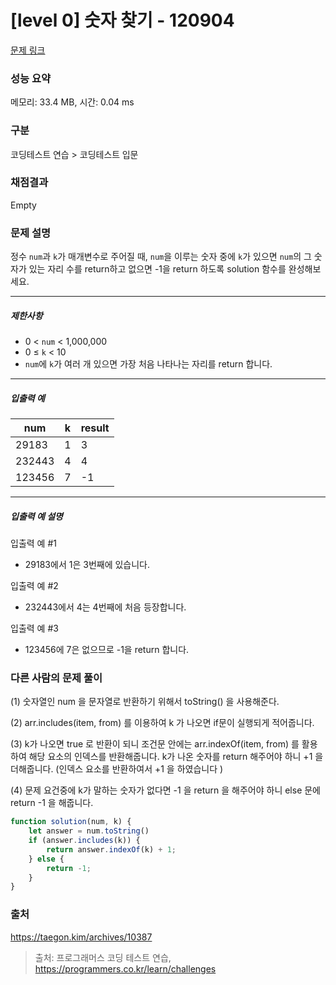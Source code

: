# [level 0] 숫자 찾기 - 120904 

[문제 링크](https://school.programmers.co.kr/learn/courses/30/lessons/120904) 

### 성능 요약

메모리: 33.4 MB, 시간: 0.04 ms

### 구분

코딩테스트 연습 > 코딩테스트 입문

### 채점결과

Empty

### 문제 설명

<p>정수 <code>num</code>과 <code>k</code>가 매개변수로 주어질 때, <code>num</code>을 이루는 숫자 중에 <code>k</code>가 있으면 <code>num</code>의  그 숫자가 있는 자리 수를 return하고 없으면 -1을 return 하도록 solution 함수를 완성해보세요.</p>

<hr>

<h5>제한사항</h5>

<ul>
<li>0 &lt; <code>num</code> &lt; 1,000,000</li>
<li>0 ≤ <code>k</code> &lt; 10</li>
<li><code>num</code>에 <code>k</code>가 여러 개 있으면 가장 처음 나타나는 자리를 return 합니다.</li>
</ul>

<hr>

<h5>입출력 예</h5>
<table class="table">
        <thead><tr>
<th>num</th>
<th>k</th>
<th>result</th>
</tr>
</thead>
        <tbody><tr>
<td>29183</td>
<td>1</td>
<td>3</td>
</tr>
<tr>
<td>232443</td>
<td>4</td>
<td>4</td>
</tr>
<tr>
<td>123456</td>
<td>7</td>
<td>-1</td>
</tr>
</tbody>
      </table>
<hr>

<h5>입출력 예 설명</h5>

<p>입출력 예 #1</p>

<ul>
<li>29183에서 1은 3번째에 있습니다.</li>
</ul>

<p>입출력 예 #2</p>

<ul>
<li>232443에서 4는 4번째에 처음 등장합니다.</li>
</ul>

<p>입출력 예 #3</p>

<ul>
<li>123456에 7은 없으므로 -1을 return 합니다.</li>
</ul>

### 다른 사람의 문제 풀이

(1) 숫자열인 num 을 문자열로 반환하기 위해서 toString() 을 사용해준다.

(2) arr.includes(item, from) 를 이용하여 k 가 나오면 if문이 실행되게 적어줍니다.

(3) k가 나오면 true 로 반환이 되니 조건문 안에는 arr.indexOf(item, from) 를 활용하여 해당 요소의 인덱스를 반환해줍니다. k가 나온 숫자를 return 해주어야 하니 +1 을 더해줍니다. (인덱스 요소를 반환하여서 +1 을 하였습니다 )

(4) 문제 요건중에 k가 말하는 숫자가 없다면 -1 을 return 을 해주어야 하니 else 문에 return -1 을 해줍니다.

```js
function solution(num, k) {
    let answer = num.toString()
    if (answer.includes(k)) {
        return answer.indexOf(k) + 1;
    } else {
        return -1;
    }
}
```


### 출처
https://taegon.kim/archives/10387


> 출처: 프로그래머스 코딩 테스트 연습, https://programmers.co.kr/learn/challenges
